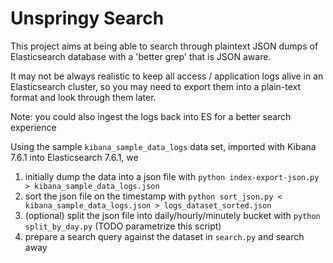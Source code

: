 # Unspringy Search

This project aims at being able to search through plaintext JSON dumps of Elasticsearch database with a 'better grep' that is JSON aware.

It may not be always realistic to keep all access / application logs alive in an Elasticsearch cluster, so you may need to export them into a plain-text format and look through them later.

Note: you could also ingest the logs back into ES for a better search experience

Using the sample `kibana_sample_data_logs` data set, imported with Kibana 7.6.1 into Elasticsearch 7.6.1, 
we 

1. initially dump the data into a json file with `python index-export-json.py > kibana_sample_data_logs.json`
2. sort the json file on the timestamp with `python sort_json.py < kibana_sample_data_logs.json > logs_dataset_sorted.json`
3. (optional) split the json file into daily/hourly/minutely bucket with `python split_by_day.py` (TODO parametrize this script)
4. prepare a search query against the dataset in `search.py` and search away
